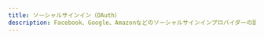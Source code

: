 ```yaml
---
title: ソーシャルサインイン（OAuth）
description: Facebook、Google、Amazonなどのソーシャルサインインプロバイダーの設定方法をご覧ください。
---
```


<inline-fragment platform="js" src="~/lib/auth/fragments/js/social.md"></inline-fragment>